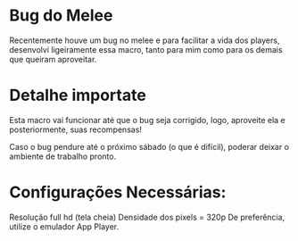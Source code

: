 # Bug do Melee

Recentemente houve um bug no melee e para facilitar a vida
dos players, desenvolvi ligeiramente essa macro, tanto
para mim como para os demais que queiram aproveitar.

# Detalhe importate
Esta macro vai funcionar até que o bug seja corrigido,
logo, aproveite ela e posteriormente, suas recompensas!

Caso o bug pendure até o próximo sábado (o que é difícil),
poderar deixar o ambiente de trabalho pronto.

# Configurações Necessárias:
Resolução full hd (tela cheia)
Densidade dos pixels = 320p
De preferência, utilize o emulador App Player. 
